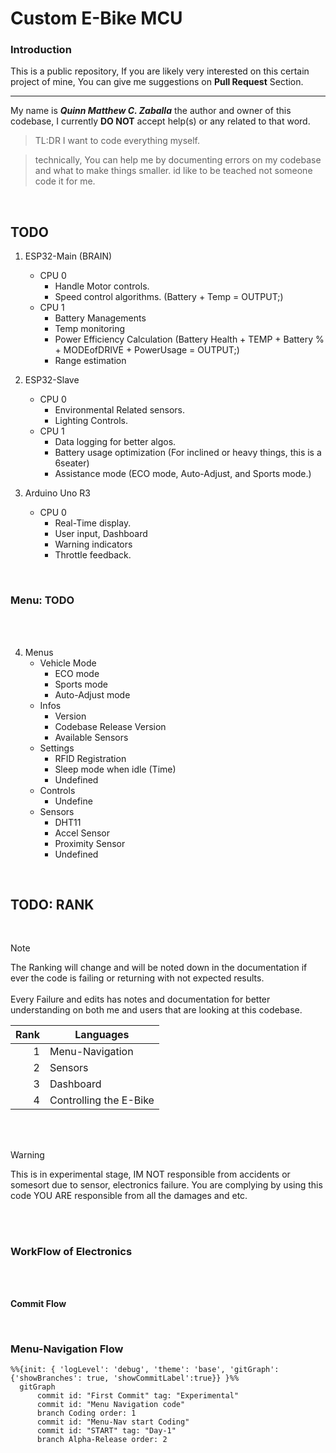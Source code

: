 # Custom E-Bike MCU
### Introduction
This is a public repository, If you are likely very interested on this certain project of mine, You can give me suggestions on **Pull Request** Section.

---
My name is **_Quinn Matthew C. Zaballa_** the author and owner of this codebase, I currently **DO NOT** accept help(s) or any related to that word. 
> TL:DR I want to code everything myself.

> technically, You can help me by documenting errors on my codebase and what to make things smaller. id like to be teached not someone code it for me.<br />
<br/>

## TODO

1. ESP32-Main (BRAIN)
   - CPU 0
     - Handle Motor controls.
     - Speed control algorithms. (Battery + Temp = OUTPUT;)
   - CPU 1
     - Battery Managements
     - Temp monitoring
     - Power Efficiency Calculation (Battery Health + TEMP + Battery % + MODEofDRIVE + PowerUsage = OUTPUT;)
     - Range estimation
    
2. ESP32-Slave
   - CPU 0
     - Environmental Related sensors.
     - Lighting Controls.
    - CPU 1
      - Data logging for better algos.
      - Battery usage optimization (For inclined or heavy things, this is a 6seater)
      - Assistance mode (ECO mode, Auto-Adjust, and Sports mode.)
     
3. Arduino Uno R3
   - CPU 0
     - Real-Time display.
     - User input, Dashboard
     - Warning indicators
     - Throttle feedback.
<br/>

### Menu: TODO
<br/><br/>

4. Menus
   - Vehicle Mode
     - ECO mode
     - Sports mode
     - Auto-Adjust mode
   - Infos
     - Version
     - Codebase Release Version
     - Available Sensors 
   - Settings
     - RFID Registration
     - Sleep mode when idle (Time)
     - Undefined
   - Controls
     - Undefine
   - Sensors
     - DHT11
     - Accel Sensor
     - Proximity Sensor
     - Undefined

<br/>


## TODO: RANK
<br/>

> [!NOTE]
> The Ranking will change and will be noted down in the documentation if ever the code is failing or returning with not expected results.<br/><br/>
> Every Failure and edits has notes and documentation for better understanding on both me and users that are looking at this codebase.

| Rank | Languages |
|-----:|-----------|
|     1| Menu-Navigation|
|     2| Sensors   |
|     3| Dashboard          |
|     4| Controlling the E-Bike   |

<br/><br/>

> [!WARNING]
> This is in experimental stage, IM NOT responsible from accidents or somesort due to sensor, electronics failure. You are complying by using this code YOU ARE responsible from all the damages and etc.

<br/><br/>

### WorkFlow of Electronics

<br/><br/>

**Commit Flow**

<br/>

### Menu-Navigation Flow

```mermaid
%%{init: { 'logLevel': 'debug', 'theme': 'base', 'gitGraph': {'showBranches': true, 'showCommitLabel':true}} }%%
  gitGraph
      commit id: "First Commit" tag: "Experimental"
      commit id: "Menu Navigation code"
      branch Coding order: 1
      commit id: "Menu-Nav start Coding"
      commit id: "START" tag: "Day-1"
      branch Alpha-Release order: 2
      
```
